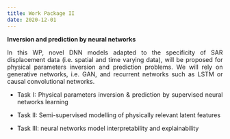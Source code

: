```yaml
---
title: Work Package II
date: 2020-12-01
---
```


<style>
body {
text-align: justify}
</style>

<strong> Inversion and prediction by neural networks </strong>

In this WP, novel DNN models adapted to the specificity of SAR displacement data (i.e. spatial and time varying data), will be proposed for physical parameters inversion and prediction problems. We will rely on generative networks, i.e. GAN, and recurrent networks such as LSTM or causal convolutional networks.

  - Task I: Physical parameters inversion & prediction by supervised neural networks learning

  - Task II: Semi-supervised modelling of physically relevant latent features

  - Task III: neural networks model interpretability and explainability
